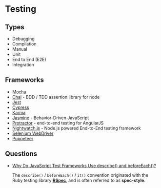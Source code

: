 # Testing

## Types

* Debugging
* Compilation
* Manual
* Unit
* End to End (E2E)
* Integration

## Frameworks


* [Mocha](https://mochajs.org/)
* [Chai](https://www.chaijs.com/) - BDD / TDD assertion library for node
* [Jest](https://jestjs.io/)
* [Cypress](https://www.cypress.io/)
* [Karma](https://karma-runner.github.io/latest/index.html)
* [Jasmine](https://jasmine.github.io/) - Behavior-Driven JavaScript
* [Protractor](https://www.protractortest.org/#/) - end-to-end testing for AngularJS
* [Nightwatch.js](https://nightwatchjs.org/) - Node.js powered End-to-End testing framework
* [Selenium WebDriver](https://www.selenium.dev/documentation/en/webdriver/)
* [Puppeteer](https://developers.google.com/web/tools/puppeteer)

## Questions

* [Why Do JavaScript Test Frameworks Use describe() and beforeEach()?](https://bignerdranch.com/blog/why-do-javascript-test-frameworks-use-describe-and-beforeeach/)

   The `describe()` / `beforeEach()` / `it()` convention originated with the Ruby testing library [**RSpec**](http://rspec.info/), and is often referred to as **spec-style**.

